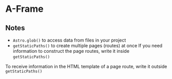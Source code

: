 # A-Frame

## Notes

- `Astro.glob()` to access data from files in your project
- `getStaticPaths()` to create multiple pages (routes) at once
If you need information to construct the page routes, write it inside `getStaticPaths()`

To receive information in the HTML template of a page route, write it outside `getStaticPaths()`